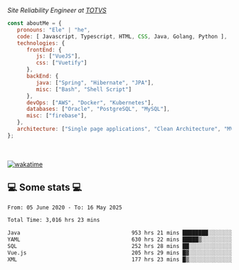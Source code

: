 <p><em>Site Reliability Engineer at <a href="https://www.totvs.com/">TOTVS</a></br>
</em></p>


```javascript
const aboutMe = {
   pronouns: "Ele" | "he",
   code: [ Javascript, Typescript, HTML, CSS, Java, Golang, Python ],
   technologies: {
      frontEnd: {
         js: ["VueJS"],
         css: ["Vuetify"]
      },
      backEnd: {
         java: ["Spring", "Hibernate", "JPA"],
         misc: ["Bash", "Shell Script"]
      },
      devOps: ["AWS", "Docker", "Kubernetes"],
      databases: ["Oracle", "PostgreSQL", "MySQL"],
      misc: ["firebase"],
   },
   architecture: ["Single page applications", "Clean Architecture", "MVC", "Microservices"],
};
```
</br></br>
[![wakatime](https://wakatime.com/badge/user/a3a8ed06-d304-4d6b-bc86-4adc418cdea7.svg)](https://wakatime.com/@a3a8ed06-d304-4d6b-bc86-4adc418cdea7)
<h2>💻 Some stats 💻</h2>

<!--START_SECTION:waka-->

```txt
From: 05 June 2020 - To: 16 May 2025

Total Time: 3,016 hrs 23 mins

Java                                   953 hrs 21 mins ████████░░░░░░░░░░░░░░░░░   31.61 %
YAML                                   630 hrs 22 mins █████▒░░░░░░░░░░░░░░░░░░░   20.90 %
SQL                                    252 hrs 28 mins ██░░░░░░░░░░░░░░░░░░░░░░░   08.37 %
Vue.js                                 205 hrs 29 mins █▓░░░░░░░░░░░░░░░░░░░░░░░   06.81 %
XML                                    177 hrs 23 mins █▒░░░░░░░░░░░░░░░░░░░░░░░   05.88 %
```

<!--END_SECTION:waka-->
